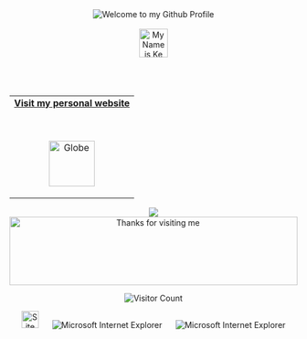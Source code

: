 <!-- "Hero" Header -->
<div align="center">
    <img src="https://github.com/BrunnerLivio/brunnerlivio/blob/master/images/welcome.png?raw=true" style="max-width: 100%;" alt="Welcome to my Github Profile" />
    <br />
    <br />
    <img height="50" alt="My Name is Ke Wang and I like Gaming" src="images/personal_note.svg" />
    <br />
    <br />
  
  </div>
  
  <!-- Social -->
  <table width="100%" align="center">
  <tr>
  <td align="center">
  <a href="https://brevic3ps.github.io/Portfolio">
  <strong>Visit my personal website </strong>
  <br />
  <br />
  <br />
  
  <p>
  
  <img alt="Globe" height="80" src="images/globe.gif">
  </a>
  </p>
  
  </td>
  
  
 
  <br />
  <br />
  
  </td>
  </tr>
  </table>
  
  <div align="center">
  <a href="https://github.com/BrunnerLivio/brunnerlivio/issues/62#issuecomment-new"><img src="images/guestbook.svg"></a> 
  </div>
  
  <!-- Footer -->
  
  <div align="center">
  
  <img height="120" alt="Thanks for visiting me" width="100%" src="https://raw.githubusercontent.com/BrunnerLivio/brunnerlivio/master/images/marquee.svg" />
  <br />
  
  ![Visitor Count](https://profile-counter.glitch.me/brunnerlivio/count.svg)
  
  
  <img src="https://raw.githubusercontent.com/BrunnerLivio/brunnerlivio/master/images/notepad.gif" alt="Site created with Notepad" height="30" />
  <!-- "margin-right: whatever;" -->
  <span>&nbsp;&nbsp;&nbsp;&nbsp;</span>  
  <img src="https://raw.githubusercontent.com/BrunnerLivio/brunnerlivio/master/images/ie_logo.gif" alt="Microsoft Internet Explorer" />
  <span>&nbsp;&nbsp;&nbsp;&nbsp;</span>  
  <img src="https://raw.githubusercontent.com/BrunnerLivio/brunnerlivio/master/images/noframes.gif" alt="Microsoft Internet Explorer" />
  
  </div>
